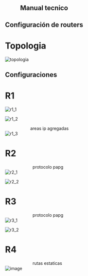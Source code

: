 ## ‎ ‎ ‎ ‎ ‎ ‎ ‎ ‎ ‎ ‎ Manual tecnico
## Configuración de routers 

# Topologia
![topologia](https://github.com/Cris1928/IPC2-Bootstrap/assets/98928867/cf2ccb88-db4e-43ed-b39f-0b21b976e9ae)

## Configuraciones
# R1
![r1_1](https://github.com/Cris1928/IPC2-Bootstrap/assets/98928867/01500307-f1c2-4c74-9646-557ff202aa8a)

![r1_2](https://github.com/Cris1928/IPC2-Bootstrap/assets/98928867/287d3e78-dd3f-4503-9f70-d182f0365bdc)

‎ ‎ ‎ ‎‎ ‎ ‎ ‎‎ ‎ ‎ ‎‎ ‎ ‎ ‎‎ ‎ ‎ ‎‎ ‎ ‎ ‎‎ ‎ ‎ ‎areas ip agregadas  
![r1_3](https://github.com/Cris1928/IPC2-Bootstrap/assets/98928867/5e1af478-b95b-4a5b-a12b-fd54cc06c4ae)

# R2
 ‎ ‎ ‎ ‎ ‎ ‎ ‎ ‎ ‎ ‎ ‎ ‎ ‎ ‎ ‎ ‎ ‎ ‎ ‎ ‎ ‎ ‎ ‎ ‎protocolo papg  
![r2_1](https://github.com/Cris1928/IPC2-Bootstrap/assets/98928867/b985911b-a485-40c0-af16-a95f636a6ab5)


![r2_2](https://github.com/Cris1928/IPC2-Bootstrap/assets/98928867/1980c563-1f23-42d9-86a3-754f5d80cb52)

# R3
 ‎ ‎ ‎ ‎ ‎ ‎ ‎ ‎ ‎ ‎ ‎ ‎ ‎ ‎ ‎ ‎ ‎ ‎ ‎ ‎ ‎ ‎ ‎ ‎protocolo papg  
![r3_1](https://github.com/Cris1928/IPC2-Bootstrap/assets/98928867/dcbdc6b3-0146-422e-8aa9-8344923d7933)

![r3_2](https://github.com/Cris1928/IPC2-Bootstrap/assets/98928867/abb4ab76-0080-4821-b55c-344512f39d50)


# R4
 ‎ ‎ ‎ ‎ ‎ ‎ ‎ ‎ ‎ ‎ ‎ ‎ ‎ ‎ ‎ ‎ ‎ ‎ ‎ ‎ ‎ ‎ ‎ ‎rutas estaticas  
 ![image](https://github.com/Cris1928/IPC2-Bootstrap/assets/98928867/ca5d8b73-354f-4593-97a3-774cb17180a3)
